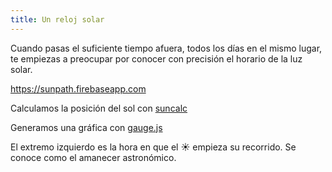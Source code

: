 ```yaml
---
title: Un reloj solar
---
```


Cuando pasas el suficiente tiempo afuera, todos los días en el mismo lugar, te empiezas a preocupar por conocer con precisión el horario de la luz solar. 

https://sunpath.firebaseapp.com

Calculamos la posición del sol con [suncalc](https://www.npmjs.com/package/suncalc)

Generamos una gráfica con [gauge.js](https://bernii.github.io/gauge.js/)

El extremo izquierdo es la hora en que el ☀ empieza su recorrido. Se conoce como el amanecer astronómico. 
